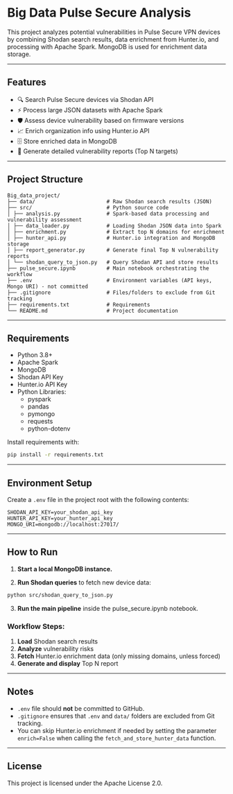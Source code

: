 # Big Data Pulse Secure Analysis

This project analyzes potential vulnerabilities in Pulse Secure VPN devices by combining Shodan search results, data enrichment from Hunter.io, and processing with Apache Spark. MongoDB is used for enrichment data storage.

---

## Features

- 🔍 Search Pulse Secure devices via Shodan API
- ⚡ Process large JSON datasets with Apache Spark
- 🛡️ Assess device vulnerability based on firmware versions
- 📈 Enrich organization info using Hunter.io API
- 🗄️ Store enriched data in MongoDB
- 📝 Generate detailed vulnerability reports (Top N targets)

---

## Project Structure

```
Big_data_project/ 
├── data/                       # Raw Shodan search results (JSON) 
├── src/                        # Python source code 
│ ├── analysis.py               # Spark-based data processing and vulnerability assessment 
│ ├── data_loader.py            # Loading Shodan JSON data into Spark 
│ ├── enrichment.py             # Extract top N domains for enrichment 
│ ├── hunter_api.py             # Hunter.io integration and MongoDB storage 
│ ├── report_generator.py       # Generate final Top N vulnerability reports 
│ └── shodan_query_to_json.py   # Query Shodan API and store results 
├── pulse_secure.ipynb          # Main notebook orchestrating the workflow 
├── .env                        # Environment variables (API keys, Mongo URI) - not committed 
├── .gitignore                  # Files/folders to exclude from Git tracking 
├── requirements.txt            # Requirements
└── README.md                   # Project documentation
```

---

## Requirements

- Python 3.8+
- Apache Spark
- MongoDB
- Shodan API Key
- Hunter.io API Key
- Python Libraries:
  - pyspark
  - pandas
  - pymongo
  - requests
  - python-dotenv

Install requirements with:

```bash
pip install -r requirements.txt
```

---

## Environment Setup

Create a `.env` file in the project root with the following contents:

```dotenv
SHODAN_API_KEY=your_shodan_api_key
HUNTER_API_KEY=your_hunter_api_key
MONGO_URI=mongodb://localhost:27017/
```

---

## How to Run

1. **Start a local MongoDB instance.**

2. **Run Shodan queries** to fetch new device data:

```bash
python src/shodan_query_to_json.py
```

3. **Run the main pipeline** inside the pulse_secure.ipynb notebook.

### Workflow Steps:

1. **Load** Shodan search results
2. **Analyze** vulnerability risks
3. **Fetch** Hunter.io enrichment data (only missing domains, unless forced)
4. **Generate and display** Top N report

---

## Notes

- `.env` file should **not** be committed to GitHub.
- `.gitignore` ensures that `.env` and `data/` folders are excluded from Git tracking.
- You can skip Hunter.io enrichment if needed by setting the parameter `enrich=False` when calling the `fetch_and_store_hunter_data` function.

---

## License

This project is licensed under the Apache License 2.0.